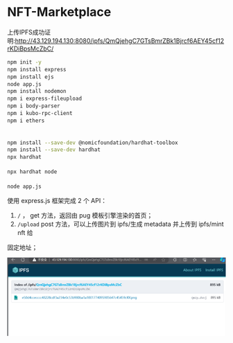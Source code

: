 # NFT-Marketplace

上传IPFS成功证明:http://43.129.194.130:8080/ipfs/QmQjehgC7GTsBmrZBk1Bjrcf6AEY45cf12rKDiBpsMcZbC/



```bash
npm init -y
npm install express
npm install ejs
node app.js
npm install nodemon
npm i express-fileupload
npm i body-parser
npm i kubo-rpc-client
npm i ethers


npm install --save-dev @nomicfoundation/hardhat-toolbox
npm install --save-dev hardhat
npx hardhat

npx hardhat node

node app.js
```

使用 express.js 框架完成 2 个 API：

1. `/` ， get 方法，返回由 pug 模板引擎渲染的首页；
2. `/upload` post 方法，可以上传图片到 ipfs/生成 metadata 并上传到 ipfs/mint nft 给

固定地址；



![image-20231208165423516](./README/image-20231208165423516.png)

